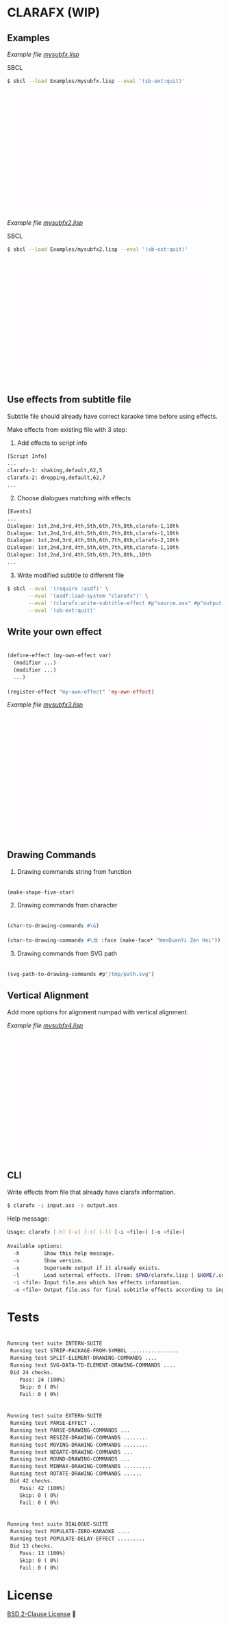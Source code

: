 # CLARAFX (WIP)


## Examples

_Example file [mysubfx.lisp](Examples/mysubfx.lisp)_

SBCL

```sh
$ sbcl --load Examples/mysubfx.lisp --eval '(sb-ext:quit)'
```

![FX](Examples/mysubfx.gif)


_Example file [mysubfx2.lisp](Examples/mysubfx2.lisp)_

SBCL

```sh
$ sbcl --load Examples/mysubfx2.lisp --eval '(sb-ext:quit)'
```

![FX2](Examples/mysubfx2.gif)


## Use effects from subtitle file

Subtitle file should already have correct karaoke time before using effects.

Make effects from existing file with 3 step:

1. Add effects to script info

```txt
[Script Info]
...
clarafx-1: shaking,default,62,5
clarafx-2: dropping,default,62,7
...
```

2. Choose dialogues matching with effects

```txt
[Events]
...
Dialogue: 1st,2nd,3rd,4th,5th,6th,7th,8th,clarafx-1,10th
Dialogue: 1st,2nd,3rd,4th,5th,6th,7th,8th,clarafx-1,10th
Dialogue: 1st,2nd,3rd,4th,5th,6th,7th,8th,clarafx-2,10th
Dialogue: 1st,2nd,3rd,4th,5th,6th,7th,8th,clarafx-1,10th
Dialogue: 1st,2nd,3rd,4th,5th,6th,7th,8th,,10th
...
```

3. Write modified subtitle to different file

```sh
$ sbcl --eval '(require :asdf)' \
       --eval '(asdf:load-system "clarafx")' \
       --eval '(clarafx:write-subtitle-effect #p"source.ass" #p"output.ass")' \
       --eval '(sb-ext:quit)'
```

## Write your own effect

```lisp

(define-effect (my-own-effect var)
  (modifier ...)
  (modifier ...)
  ...)

(register-effect "my-own-effect" 'my-own-effect)

```

_Example file [mysubfx3.lisp](Examples/mysubfx3.lisp)_

![FX3](Examples/mysubfx3.gif)

## Drawing Commands

1. Drawing commands string from function

```lisp

(make-shape-five-star)

```

2. Drawing commands from character

```lisp

(char-to-drawing-commands #\&)

(char-to-drawing-commands #\⻰ :face (make-face* "WenQuanYi Zen Hei"))

```

3. Drawing commands from SVG path

```lisp

(svg-path-to-drawing-commands #p"/tmp/path.svg")

```

## Vertical Alignment

Add more options for alignment numpad with vertical alignment.

_Example file [mysubfx4.lisp](Examples/mysubfx4.lisp)_

![FX4](Examples/mysubfx4.gif)

## CLI

Write effects from file that already have clarafx information.

```sh
$ clarafx -i input.ass -o output.ass
```

Help message:

```sh
Usage: clarafx [-h] [-v] [-s] [-l] [-i <file>] [-o <file>]

Available options:
  -h        Show this help message.
  -v        Show version.
  -s        Supersede output if it already exists.
  -l        Load external effects. [From: $PWD/clarafx.lisp | $HOME/.config/clarafx/clarafx.lisp]
  -i <file> Input file.ass which has effects information.
  -o <file> Output file.ass for final subtitle effects according to input. [Default: stdout]
```

# Tests

```txt

Running test suite INTERN-SUITE
 Running test STRIP-PACKAGE-FROM-SYMBOL ................
 Running test SPLIT-ELEMENT-DRAWING-COMMANDS ....
 Running test SVG-DATA-TO-ELEMENT-DRAWING-COMMANDS ....
 Did 24 checks.
    Pass: 24 (100%)
    Skip: 0 ( 0%)
    Fail: 0 ( 0%)


Running test suite EXTERN-SUITE
 Running test PARSE-EFFECT ..
 Running test PARSE-DRAWING-COMMANDS ...
 Running test RESIZE-DRAWING-COMMANDS ........
 Running test MOVING-DRAWING-COMMANDS ........
 Running test NEGATE-DRAWING-COMMANDS ...
 Running test ROUND-DRAWING-COMMANDS ...
 Running test MINMAX-DRAWING-COMMANDS .........
 Running test ROTATE-DRAWING-COMMANDS ......
 Did 42 checks.
    Pass: 42 (100%)
    Skip: 0 ( 0%)
    Fail: 0 ( 0%)


Running test suite DIALOGUE-SUITE
 Running test POPULATE-ZERO-KARAOKE ....
 Running test POPULATE-DELAY-EFFECT .........
 Did 13 checks.
    Pass: 13 (100%)
    Skip: 0 ( 0%)
    Fail: 0 ( 0%)

```

# License

[BSD 2-Clause License](LICENSE)

